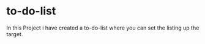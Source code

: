 # to-do-list
In this Project i have created a to-do-list  where you can set the listing up the target.  
